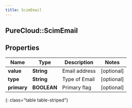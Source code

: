 ```yaml
---
title: ScimEmail
---
```

## PureCloud::ScimEmail

## Properties

|Name | Type | Description | Notes|
|------------ | ------------- | ------------- | -------------|
| **value** | **String** | Email address | [optional] |
| **type** | **String** | Type of Email | [optional] |
| **primary** | **BOOLEAN** | Primary flag | [optional] |
{: class="table table-striped"}



